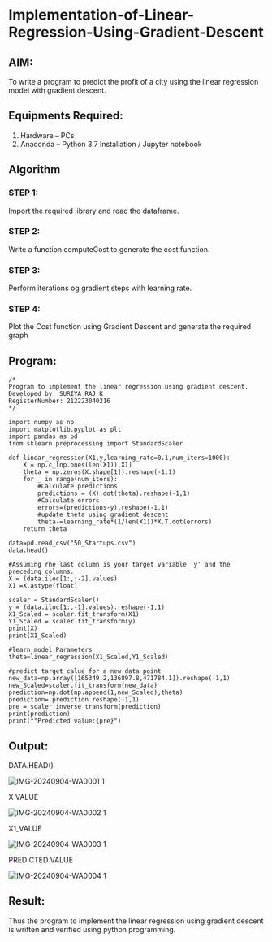 # Implementation-of-Linear-Regression-Using-Gradient-Descent

## AIM:
To write a program to predict the profit of a city using the linear regression model with gradient descent.

## Equipments Required:
1. Hardware – PCs
2. Anaconda – Python 3.7 Installation / Jupyter notebook

## Algorithm
### STEP 1:
Import the required library and read the dataframe.

### STEP 2:
Write a function computeCost to generate the cost function.

### STEP 3:
Perform iterations og gradient steps with learning rate.

### STEP 4:
Plot the Cost function using Gradient Descent and generate the required graph

## Program:
```
/*
Program to implement the linear regression using gradient descent.
Developed by: SURIYA RAJ K
RegisterNumber: 212223040216
*/
```
```
import numpy as np
import matplotlib.pyplot as plt
import pandas as pd
from sklearn.preprocessing import StandardScaler

def linear_regression(X1,y,learning_rate=0.1,num_iters=1000):
    X = np.c_[np.ones(len(X1)),X1]
    theta = np.zeros(X.shape[1]).reshape(-1,1)
    for _ in range(num_iters):
        #Calculate predictions
        predictions = (X).dot(theta).reshape(-1,1)
        #Calculate errors
        errors=(predictions-y).reshape(-1,1)
        #update theta using gradient descent
        theta-=learning_rate*(1/len(X1))*X.T.dot(errors)
    return theta

data=pd.read_csv("50_Startups.csv")
data.head()

#Assuming rhe last column is your target variable 'y' and the preceding columns.
X = (data.iloc[1:,:-2].values)
X1 =X.astype(float)

scaler = StandardScaler()
y = (data.iloc[1:,-1].values).reshape(-1,1)
X1_Scaled = scaler.fit_transform(X1)
Y1_Scaled = scaler.fit_transform(y)
print(X)
print(X1_Scaled)

#learn model Parameters
theta=linear_regression(X1_Scaled,Y1_Scaled)

#predict target calue for a new data point
new_data=np.array([165349.2,136897.8,471784.1]).reshape(-1,1)
new_Scaled=scaler.fit_transform(new_data)
prediction=np.dot(np.append(1,new_Scaled),theta)
prediction= prediction.reshape(-1,1)
pre = scaler.inverse_transform(prediction)
print(prediction)
print(f"Predicted value:{pre}")
```

## Output:
DATA.HEAD()

![IMG-20240904-WA0001 1](https://github.com/user-attachments/assets/e156cbdc-9313-4bda-af2b-0146f86c36ef)

X VALUE 

![IMG-20240904-WA0002 1](https://github.com/user-attachments/assets/2722cf57-3445-4927-9dbb-91fb29afa605)

X1_VALUE

![IMG-20240904-WA0003 1](https://github.com/user-attachments/assets/4a1661da-780c-4e4e-8dd5-e33ca78726a1)

PREDICTED VALUE 

![IMG-20240904-WA0004 1](https://github.com/user-attachments/assets/2d549d59-bb8a-46fe-8598-34acbc3c0e6e)



## Result:
Thus the program to implement the linear regression using gradient descent is written and verified using python programming.
